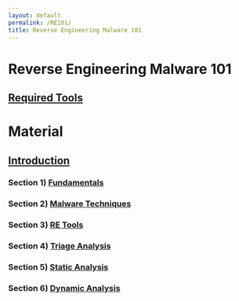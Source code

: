 ```yaml
---
layout: default
permalink: /RE101/
title: Reverse Engineering Malware 101
---
```

# Reverse Engineering Malware 101 #

## [Required Tools](https://securedorg.github.io/RE101/Tools/) ##

# Material #

## [Introduction](https://securedorg.github.io/RE101/intro/) ##

### Section 1) [Fundamentals](https://securedorg.github.io/RE101/section1/) ### 

### Section 2) [Malware Techniques](https://securedorg.github.io/RE101/section2/) ### 

### Section 3) [RE Tools](https://securedorg.github.io/RE101/section3/) ### 

### Section 4) [Triage Analysis](https://securedorg.github.io/RE101/section4/) ### 

### Section 5) [Static Analysis](https://securedorg.github.io/RE101/section5/) ### 

### Section 6) [Dynamic Analysis](https://securedorg.github.io/RE101/section6/) ### 


